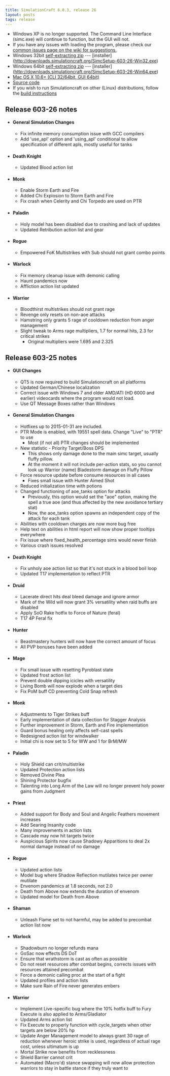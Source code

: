 ```yaml
---
title: SimulationCraft 6.0.3, release 26
layout: posts
tags: release
---
```

* Windows XP is no longer supported. The Command Line Interface (simc.exe) will continue to function, but the GUI will not.
* If you have any issues with loading the program, please check our [common issues page on the wiki for suggestions.](http://code.google.com/p/simulationcraft/wiki/CommonIssues)
* Windows 32bit [self-extracting zip](http://downloads.simulationcraft.org/simc-603-26-win32.exe) ---  [installer] (http://downloads.simulationcraft.org/SimcSetup-603-26-Win32.exe)
* Windows 64bit [self-extracting zip](http://downloads.simulationcraft.org/simc-603-26-win64.exe) ---  [installer] (http://downloads.simulationcraft.org/SimcSetup-603-26-Win64.exe)
* [Mac OS X 10.6+ (CLI 32/64bit, GUI 64bit)](http://downloads.simulationcraft.org/simc-603-26-osx-x86.dmg)
* [Source code](http://downloads.simulationcraft.org/simc-603-26-source.zip)
* If you wish to run Simulationcraft on other (Linux) distributions, follow the [build instructions](http://code.google.com/p/simulationcraft/wiki/HowToBuild)
## Release 603-26 notes
* #### General Simulation Changes
  * Fix infinite memory consumption issue with GCC compilers
  * Add 'use_apl' option and 'using_apl' conditional to allow specification of different apls, mostly useful for tanks
* #### Death Knight
  * Updated Blood action list
* #### Monk
  * Enable Storm Earth and Fire
  * Added Chi Explosion to Storm Earth and Fire
  * Fix crash when Celerity and Chi Torpedo are used on PTR
* #### Paladin
  * Holy model has been disabled due to crashing and lack of updates
  * Updated Retribution action list and gear
* #### Rogue
  * Empowered FoK Multistrikes with Sub should not grant combo points
* #### Warlock
  * Fix memory cleanup issue with demonic calling
  * Haunt pandemics now
  * Affliction action list updated
* #### Warrior
  * Bloodthirst multistrikes should not grant rage
  * Revenge only resets on non-aoe attacks
  * Hamstring only grants 5 rage of cooldown reduction from anger management
  * Slight tweak to Arms rage multipliers, 1.7 for normal hits, 2.3 for critical strikes
    * Original multipliers were 1.695 and 2.325
## Release 603-25 notes
* #### GUI Changes
  * QT5 is now required to build Simulationcraft on all platforms
  * Updated German/Chinese localization
  * Correct issue with Windows 7 and older AMD/ATI (HD 6000 and earlier) videocards where the program would not load.
  * Use QT Message Boxes rather than Windows
* #### General Simulation Changes
  * Hotfixes up to 2015-01-31 are included.
  * PTR Mode is enabled, with 19551 spell data. Change "Live" to "PTR" to use
    * Most (if not all) PTR changes should be implemented
  * New statistic - Priority Target/Boss DPS
    * This shows only damage done to the main simc target, usually fluffy pillow.
	* At the moment it will not include per-action stats, so you cannot look up Warrior (name) Bladestorm damage on Fluffy Pillow
  * Force resource update before consume resources in all cases
    * Fixes small issue with Hunter Aimed Shot
  * Reduced initialization time with potions
  * Changed functioning of aoe_tanks option for attacks
    * Previously, this option would set the "aoe" option, making the spell a true aoe (and thus affected by the new avoidance tertiary stat)
    * Now, the aoe_tanks option spawns an independent copy of the attack for each tank
  * Abilities with cooldown charges are now more bug free
  * Help text on abilities in html report will now show proper tooltips everywhere
  * Fix issue where fixed_health_percentage sims would never finish
  * Various crash issues resolved
* #### Death Knight
  * Fix unholy aoe action list so that it's not stuck in a blood boil loop
  * Updated T17 implementation to reflect PTR
* #### Druid
  * Lacerate direct hits deal bleed damage and ignore armor
  * Mark of the Wild will now grant 3% versatility when raid buffs are disabled
  * Apply SoO Rake hotfix to Force of Nature (feral)
  * T17 4P Feral fix
* #### Hunter
  * Beastmastery hunters will now have the correct amount of focus
  * All PVP bonuses have been added
* #### Mage
  * Fix small issue with resetting Pyroblast state
  * Updated frost action list
  * Prevent double dipping icicles with versatility
  * Living Bomb will now explode when a target dies
  * Fix PoM buff CD preventing Cold Snap refresh
* #### Monk
  * Adjustments to Tiger Strikes buff
  * Early implementation of data collection for Stagger Analysis
  * Further improvement in Storm, Earth and Fire implementation
  * Guard bonus healing only affects self-cast spells
  * Redesigned action list for windwalker
  * Initial chi is now set to 5 for WW and 1 for BrM/MW
* #### Paladin
  * Holy Shield can crit/multistrike
  * Updated Protection action lists
  * Removed Divine Plea
  * Shining Protector bugfix
  * Talenting into Long Arm of the Law will no longer prevent holy power gains from Judgment
* #### Priest
  * Added support for Body and Soul and Angelic Feathers movement increases
  * Add Searing Insanity code
  * Many improvements in action lists
  * Cascade may now hit targets twice
  * Auspicious Spirits now cause Shadowy Apparitions to deal 2x normal damage instead of no damage
* #### Rogue
  * Updated action lists
  * Model bug where Shadow Reflection mutilates twice per owner mutilate
  * Envenom pandemics at 1.8 seconds, not 2.0
  * Death from Above now extends the duration of envenom
  * Updated model for Death from Above
* #### Shaman
  * Unleash Flame set to not harmful, may be added to precombat action list now
* #### Warlock
  * Shadowburn no longer refunds mana
  * GoSac now effects DS DoT
  * Ensure that wrathstorm is cast as often as possible
  * Do not reset resources after combat begins, corrects issues with resources attained precombat
  * Force a demonic calling proc at the start of a fight
  * Updated profiles and action lists
  * Make sure Rain of Fire never generates embers
* #### Warrior
  * Implement Live-specific bug where the 10% hotfix buff to Fury Execute is also applied to Arms/Gladiator
  * Updated Arms action list
  * Fix Execute to properly function with cycle_targets when other targets are below 20% hp
  * Update Anger Management model to always grant 30 rage of reduction whenever heroic strike is used, regardless of actual rage cost, unless ultimatum is up
  * Mortal Strike now benefits from recklessness
  * Shield Barrier cannot crit
  * Automated (Macro'd) stance swapping will now allow protection warriors to stay in battle stance if they truly want to